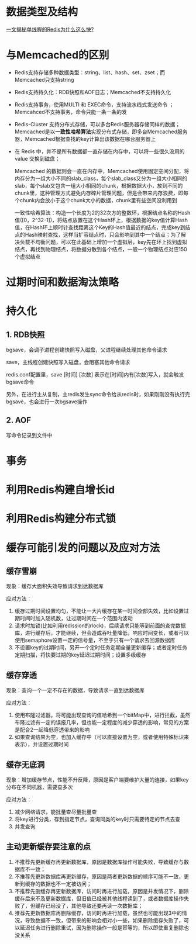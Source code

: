 # 数据类型及结构

[一文揭秘单线程的Redis为什么这么快?](https://zhuanlan.zhihu.com/p/57089960?utm_source=wechat_session&utm_medium=social&utm_oi=632939468966072320)



# 与Memcached的区别

* Redis支持存储多种数据类型：string、list、hash、set、zset；而Memcached只支持string

* Redis支持持久化：RDB快照和AOF日志；Memcached不支持持久化

* Redis支持事务，使用MULTI 和 EXEC命令，支持流水线式发送命令 ；Memcahced不支持事务，命令只能一条一条的发

* Redis-Cluster 支持分布式存储，可以多台Redis服务器存储同样的数据；Memcached是以**一致性哈希算法**实现分布式存储，即多台Memcached服务器，Memcached根据查找的key计算出该数据在哪台服务器上

* 在 Redis 中，并不是所有数据都一直存储在内存中，可以将一些很久没用的 value 交换到磁盘； 

  Memcached 的数据则会一直在内存中，Memcached使用固定空间分配，将内存分为一组大小不同的slab_class，每个slab_class又分为一组大小相同的slab，每个slab又包含一组大小相同的chunk，根据数据大小，放到不同的chunk里，这种管理方式避免内存碎片管理问题，但是会带来内存浪费，即每个chunk内会放小于这个chunk大小的数据，chunk里有些空间没利用到

  一致性哈希算法：构造一个长度为2的32次方的整数环，根据结点名称的Hash值([0，2^32-1])，将结点放置在这个Hash环上，根据数据的key值计算Hash值，在Hash环上顺时针查找距离这个Key的Hash值最近的结点，完成key到结点的Hash映射查找，这样当扩容结点时，只会影响到其中一个结点；为了解决负载不均衡问题，可以在此基础上增加一个虚拟层，key先在环上找到虚拟结点，再找到物理结点，将数据分散到各个结点，一般一个物理结点对应150个虚拟结点

# 过期时间和数据淘汰策略

# 持久化

## 1. RDB快照

bgsave，会调子进程创建快照写入磁盘，父进程继续处理其他命令请求

save，主线程创建快照写入磁盘，会阻塞其他命令请求

redis.conf配置里，save [时间] [次数] 表示在[时间]内有[次数]写入，就会触发bgsave命令

另外，在进行主从复制，主redis发生sync命令给从redis时，如果刚刚没有执行完bgsave，也会进行一次bgsave操作

## 2. AOF

写命令记录到文件中



# 事务



# 利用Redis构建自增长id



# 利用Redis构建分布式锁



# 缓存可能引发的问题以及应对方法

## 缓存雪崩

现象：缓存大面积失效导致请求到达数据库

应对方法：

1. 缓存过期时间设置均匀，不能让一大片缓存在某一时间全部失效，比如设置过期时间时加入随机数，让过期时间在一个范围内波动
2. 请求时加锁(比如利用redission的rlock)，后续请求只能等到前面的查完数据库，进行缓存后，才能继续，但会造成吞吐量降低，响应时间变长，或者可以使用semaphore设置一定的信号量，不至于只有一个请求去回源数据库
3. 不设置key的过期时间，另开一个定时任务定期全量更新缓存；或者定时任务定期扫描，将快要过期的key延迟过期时间；设置多级缓存

## 缓存穿透

现象：查询一个一定不存在的数据，导致请求一直到达数据库

应对方法：

1. 使用布隆过滤器，将可能出现查询的值哈希到一个bitMap中，进行拦截，虽然布隆过滤有一定的误报几率，但也能一定程度的减少穿透的影响，常见的方案是配合2一起降低穿透带来的影响
2. 如果查询结果为空，也加入缓存中（可以直接设置为空，或者使用特殊标识来表示），并设置过期时间

## 缓存无底洞

现象：增加缓存节点，性能不升反降，原因是客户端要维护大量的连接，如果key分布在不同机器，需要查多次

应对方法：

1. 减少网络请求，能批量查尽量批量查
2. 将key进行分类，存到指定节点，查询同类的key时只需要特定的节点去查
3. 并发查询

## 主动更新缓存要注意的点

1. 不推荐先更新缓存再更新数据库，原因是数据库操作可能失败，导致缓存与数据库不一致；
2. 不推荐先更新数据库再更新缓存，原因是两者更新数据的顺序可能不一致，更新到缓存的数据也不一定被访问；
3. 不推荐先删缓存再更新数据库，访问时再进行加载，原因是并发情况下，删除缓存后来不及更新数据库，但旧值已经被其他线程读到了，或者数据库操作失败了，但缓存已经没了，其他导致还要再读一次数据库；
3. 推荐先更新数据库再删除缓存，访问时再进行加载，虽然也可能出现3中的情况，导致数据不一致，但带来的影响会相对小一些，如果删除缓存失败了，可以延迟任务进行删除重试，因为删除操作一般是幂等的，所以即使重复删除也没关系

